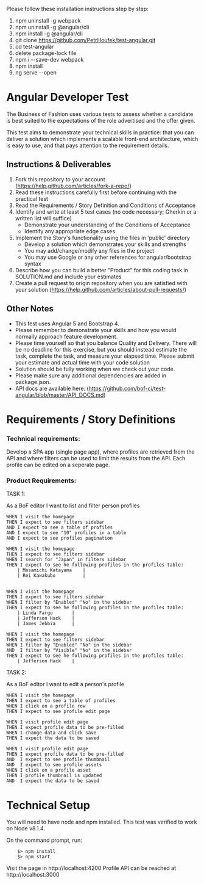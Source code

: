 Please follow these installation instructions step by step:

1. npm uninstall -g webpack
2. npm uninstall -g @angular/cli
3. npm install -g @angular/cli
4. git clone https://github.com/PetrHoufek/test-angular.git
5. cd test-angular
6. delete package-lock file
7. npm i --save-dev webpack
8. npm install
9. ng serve --open




Angular Developer Test
======================
The Business of Fashion uses various tests to assess whether a candidate is best suited to the expectations of the role advertised and the offer given.

This test aims to demonstrate your technical skills in practice: that you can deliver a solution which implements a scalable front-end architecture, which is easy to use, and that pays attention to the requirement details.

Instructions & Deliverables
---------------------------

1. Fork this repository to your account (https://help.github.com/articles/fork-a-repo/)
2. Read these instructions carefully first before continuing with the practical test
3. Read the Requirements / Story Definition and Conditions of Acceptance
4. Identify and write at least 5 test cases (no code necessary; Gherkin or a written list will suffice)
    - Demonstrate your understanding of the Conditions of Acceptance
    - Identify any appropriate edge cases
5. Implement the Story's functionality using the files in 'public' directory
    - Develop a solution which demonstrates your skills and strengths
    - You may add/change/modify any files in the project
    - You may use Google or any other references for angular/bootstrap syntax
6. Describe how you can build a better "Product" for this coding task in SOLUTION.md and include your estimates
7. Create a pull request to origin repository when you are satisfied with your solution (https://help.github.com/articles/about-pull-requests/) 


Other Notes
-----------

- This test uses Angular 5 and Bootstrap 4.
- Please remember to demonstrate your skills and how you would normally approach feature development.
- Please time yourself so that you balance Quality and Delivery. There will be no deadline for this exercise, but you should instead estimate the task, complete the task, and measure your elapsed time. Please submit your estimate and actual time with your code solution
- Solution should be fully working when we check out your code.
- Please make sure any additional dependencies are added in package.json.
- API docs are available here: (https://github.com/bof-ci/test-angular/blob/master/API_DOCS.md)


Requirements / Story Definitions
================================

### Technical requirements:

Develop a SPA app (single page app), where profiles are retrieved from the API and where filters can be used to limit the results from the API. Each profile can be edited on a seperate page. 

### Product Requirements:

TASK 1:

As a BoF editor I want to list and filter person profiles

``` gherkin
WHEN I visit the homepage
THEN I expect to see filters sidebar
AND I expect to see a table of profiles
AND I expect to see "10" profiles in a table
AND I expect to see profiles pagination

WHEN I visit the homepage
THEN I expect to see filters sidebar
WHEN I search for "Japan" in filters sidebar
THEN I expect to see he following profiles in the profiles table:
    | Masamichi Katayama    |
    | Rei Kawakubo          |


WHEN I visit the homepage
THEN I expect to see filters sidebar
WHEN I filter by "Enabled" "No" in the sidebar
THEN I expect to see he following profiles in the profiles table:
    | Linda Fargo       |
    | Jefferson Hack    |
    | James Jebbia      |

WHEN I visit the homepage
THEN I expect to see filters sidebar
WHEN I filter by "Enabled" "No" in the sidebar
AND  I filter by "Visible" "No" in the sidebar
THEN I expect to see he following profiles in the profiles table:
    | Jefferson Hack    |

```

TASK 2:

As a BoF editor I want to edit a person's profile

``` gherkin
WHEN I visit the homepage
THEN I expect to see a table of profiles
WHEN I click on a profile row
THEN I expect to see profile edit page

WHEN I visit profile edit page
THEN I expect profile data to be pre-filled
WHEN I change data and click save
THEN I expect the data to be saved

WHEN I visit profile edit page
THEN I expect profile data to be pre-filled
AND  I expect to see profile thumbnail
AND  I expect to see profile assets
WHEN I click on a profile asset
THEN I profile thumbnail is updated
AND  I expect the data to be saved

```

Technical Setup
===============

You will need to have node and npm installed. This test was verified to work on Node v8.1.4.

On the command prompt, run:
```
    $> npm install
    $> npm start
```

Visit the page in http://localhost:4200
Profile API can be reached at http://localhost:3000


